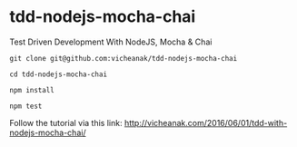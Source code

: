 # tdd-nodejs-mocha-chai
Test Driven Development With NodeJS, Mocha & Chai

```
git clone git@github.com:vicheanak/tdd-nodejs-mocha-chai
```

```
cd tdd-nodejs-mocha-chai
```

```
npm install
```

```
npm test
```

Follow the tutorial via this link: http://vicheanak.com/2016/06/01/tdd-with-nodejs-mocha-chai/
